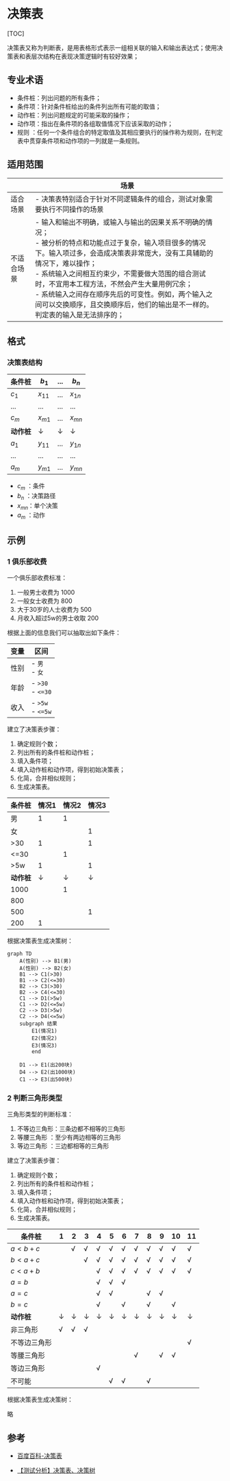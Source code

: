 # 决策表

[TOC]



决策表又称为判断表，是用表格形式表示一组相关联的输入和输出表达式；使用决策表和表层次结构在表现决策逻辑时有较好效果；

## 专业术语

- 条件桩：列出问题的所有条件；
- 条件项：针对条件桩给出的条件列出所有可能的取值；
- 动作桩：列出问题规定的可能采取的操作；
- 动作项：指出在条件项的各组取值情况下应该采取的动作；
- 规则    ：任何一个条件组合的特定取值及其相应要执行的操作称为规则，在判定表中贯穿条件项和动作项的一列就是一条规则。



## 适用范围

| &nbsp;     | 场景                                                         |
| ---------- | ------------------------------------------------------------ |
| 适合场景   | - 决策表特别适合于针对不同逻辑条件的组合，测试对象需要执行不同操作的场景 |
| 不适合场景 | - 输入和输出不明确，或输入与输出的因果关系不明确的情况；<br>- 被分析的特点和功能点过于复杂，输入项目很多的情况下。输入项过多，会造成决策表非常庞大，没有工具辅助的情况下，难以操作；<br>- 系统输入之间相互约束少，不需要做大范围的组合测试时，不宜用本工程方法，不然会产生大量用例冗余；<br>- 系统输入之间存在顺序先后的可变性。例如，两个输入之间可以交换顺序，且交换顺序后，他们的输出是不一样的。判定表的输入是无法排序的； |



## 格式

### 决策表结构

| 条件桩     | $b_1$    | ...  | $b_n$    |
| ---------- | -------- | ---- | -------- |
| $c_1$      | $x_{11}$ | ...  | $x_{1n}$ |
| ...        | ...      | ...  | ...      |
| $c_m$      | $x_{m1}$ | ...  | $x_{mn}$ |
| **动作桩** | ↓        | ↓    | ↓        |
| $a_1$      | $y_{11}$ | ...  | $y_{1n}$ |
| ...        | ...      | ...  | ...      |
| $a_m$      | $y_{m1}$ | ...  | $y_{mn}$ |

- $c_m$  ：条件
- $b_n$   ：决策路径
- $x_{mn}$：单个决策
- $a_m$  ：动作



## 示例

### 1 俱乐部收费

一个俱乐部收费标准：

1. 一般男士收费为 1000
2. 一般女士收费为 800
3. 大于30岁的人士收费为 500
4. 月收入超过5w的男士收取 200

根据上面的信息我们可以抽取出如下条件：

| 变量 | 区间                |
| ---- | ------------------- |
| 性别 | - `男`<br>- `女`    |
| 年龄 | - `>30`<br>- `<=30` |
| 收入 | - `>5w`<br>- `<=5w` |

建立了决策表步骤：

1. 确定规则个数；
2. 列出所有的条件桩和动作桩；
3. 填入条件项；
4. 填入动作桩和动作项，得到初始决策表；
5. 化简，合并相似规则；
6. 生成决策表。

| **条件桩** | 情况1 | 情况2 | 情况3 |
| ---------- | ----- | ----- | ----- |
| 男         | 1     | 1     |       |
| 女         |       |       | 1     |
| >30        | 1     |       | 1     |
| <=30       |       | 1     |       |
| >5w        | 1     |       | 1     |
| **动作桩** | ↓     | ↓     | ↓     |
| 1000       |       | 1     |       |
| 800        |       |       |       |
| 500        |       |       | 1     |
| 200        | 1     |       |       |

根据决策表生成决策树：

```mermaid
graph TD
    A(性别) --> B1(男) 
    A(性别) --> B2(女) 
    B1 --> C1(>30)
    B1 --> C2(<=30)
    B2 --> C3(>30)
    B2 --> C4(<=30)
    C1 --> D1(>5w)
    C1 --> D2(<=5w)
    C2 --> D3(>5w)
    C2 --> D4(<=5w)
    subgraph 结果
    	E1(情况1)
    	E2(情况2)
    	E3(情况3)
    	end
    	
    D1 --> E1(出200块)
    D4 --> E2(出1000块)
    C1 --> E3(出500块)
```



### 2 判断三角形类型

三角形类型的判断标准：

1. 不等边三角形：三条边都不相等的三角形
2. 等腰三角形    ：至少有两边相等的三角形
3. 等边三角形    ：三边都相等的三角形

建立了决策表步骤：

1. 确定规则个数；
2. 列出所有的条件桩和动作桩；
3. 填入条件项；
4. 填入动作桩和动作项，得到初始决策表；
5. 化简，合并相似规则；
6. 生成决策表。

| **条件桩**   | 1    | 2    | 3    | 4    | 5    | 6    | 7    | 8    | 9    | 10   | 11   |
| ------------ | ---- | ---- | ---- | ---- | ---- | ---- | ---- | ---- | ---- | ---- | ---- |
| $a<b+c$      |      | √    | √    | √    | √    | √    | √    | √    | √    | √    | √    |
| $b<a+c$      |      |      | √    | √    | √    | √    | √    | √    | √    | √    | √    |
| $c<a+b$      |      |      |      | √    | √    | √    | √    | √    | √    | √    | √    |
| $a = b$      |      |      |      | √    | √    | √    |      |      |      |      |      |
| $a = c$      |      |      |      | √    | √    |      |      | √    | √    |      |      |
| $b = c$      |      |      |      | √    |      | √    |      | √    |      | √    |      |
| **动作桩**   | ↓    | ↓    | ↓    | ↓    | ↓    | ↓    | ↓    | ↓    | ↓    | ↓    | ↓    |
| 非三角形     | √    | √    | √    |      |      |      |      |      |      |      |      |
| 不等边三角形 |      |      |      |      |      |      |      |      |      |      | √    |
| 等腰三角形   |      |      |      |      |      |      | √    |      | √    | √    |      |
| 等边三角形   |      |      |      | √    |      |      |      |      |      |      |      |
| 不可能       |      |      |      |      | √    | √    |      | √    |      |      |      |

根据决策表生成决策树：

略



## 参考

- [百度百科-决策表](https://baike.baidu.com/item/%E5%86%B3%E7%AD%96%E8%A1%A8/667332?fr=aladdin)

- [【测试分析】决策表、决策树](https://www.cnblogs.com/by-dream/p/5336918.html)

